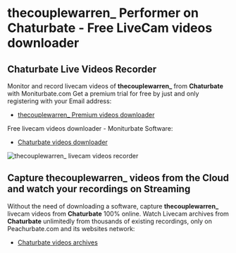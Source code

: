 # thecouplewarren_ Performer on Chaturbate - Free LiveCam videos downloader

## Chaturbate Live Videos Recorder

Monitor and record livecam videos of **thecouplewarren_** from **Chaturbate** with Moniturbate.com
Get a premium trial for free by just and only registering with your Email address:
* [thecouplewarren_ Premium videos downloader](https://moniturbate.com/request-demo-licence-key.html)

Free livecam videos downloader - Moniturbate Software:
* [Chaturbate videos downloader](https://moniturbate.com/moniturbate-download-software.html)

![thecouplewarren_ livecam videos recorder](https://peachurnet.com/templates/moniturbate-software.png)


## Capture thecouplewarren_ videos from the Cloud and watch your recordings on Streaming

Without the need of downloading a software, capture **thecouplewarren_** livecam videos from **Chaturbate** 100% online.
Watch Livecam archives from **Chaturbate** unlimitedly from thousands of existing recordings, only on Peachurbate.com and its websites network:
* [Chaturbate videos archives](https://peachurnet.com/)